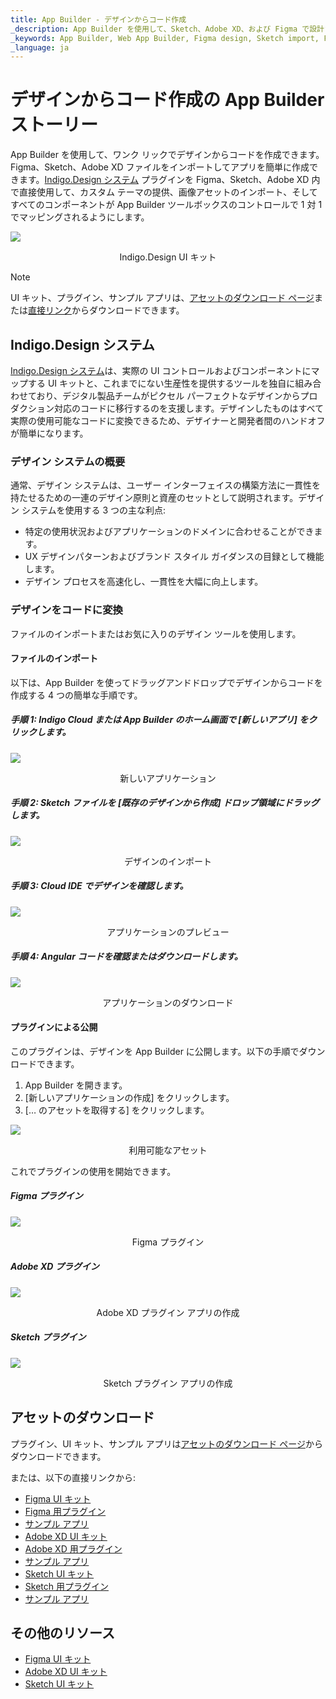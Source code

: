```yaml
---
title: App Builder - デザインからコード作成
_description: App Builder を使用して、Sketch、Adobe XD、および Figma で設計されたファイルをインポートできます。
_keywords: App Builder, Web App Builder, Figma design, Sketch import, Figma デザイン, Sketch インポート
_language: ja
---
```


# デザインからコード作成の App Builder ストーリー

App Builder を使用して、ワンク リックでデザインからコードを作成できます。Figma、Sketch、Adobe XD ファイルをインポートしてアプリを簡単に作成できます。[Indigo.Design システム](https://jp.infragistics.com/products/appbuilder/ui-toolkit) プラグインを Figma、Sketch、Adobe XD 内で直接使用して、カスタム テーマの提供、画像アセットのインポート、そしてすべてのコンポーネントが App Builder ツールボックスのコントロールで 1 対 1 でマッピングされるようにします。

<img class="box-shadow" src="./images/indigo-design-ui-kit.PNG" />
<p style="width: 100%; text-align:center;">Indigo.Design UI キット</p>

> [!NOTE]
> UI キット、プラグイン、サンプル アプリは、[アセットのダウンロード ページ](https://cloud.indigo.design/resources/figma)または[直接リンク](#アセットのダウンロード)からダウンロードできます。

## Indigo.Design システム

[Indigo.Design システム](https://jp.infragistics.com/products/appbuilder/ui-toolkit)は、実際の UI コントロールおよびコンポーネントにマップする UI キットと、これまでにない生産性を提供するツールを独自に組み合わせており、デジタル製品チームがピクセル パーフェクトなデザインからプロダクション対応のコードに移行するのを支援します。デザインしたものはすべて実際の使用可能なコードに変換できるため、デザイナーと開発者間のハンドオフが簡単になります。
### デザイン システムの概要

通常、デザイン システムは、ユーザー インターフェイスの構築方法に一貫性を持たせるための一連のデザイン原則と資産のセットとして説明されます。デザイン システムを使用する 3 つの主な利点:

- 特定の使用状況およびアプリケーションのドメインに合わせることができます。
- UX デザインパターンおよびブランド スタイル ガイダンスの目録として機能します。
- デザイン プロセスを高速化し、一貫性を大幅に向上します。

### デザインをコードに変換
ファイルのインポートまたはお気に入りのデザイン ツールを使用します。
#### ファイルのインポート

以下は、App Builder を使ってドラッグアンドドロップでデザインからコードを作成する 4 つの簡単な手順です。

##### 手順 1: Indigo Cloud または App Builder のホーム画面で [新しいアプリ] をクリックします。

<img class="box-shadow" src="./images/new-app-dialog.png" />
<p style="width: 100%; text-align:center;">新しいアプリケーション</p>

##### 手順 2: Sketch ファイルを [既存のデザインから作成] ドロップ領域にドラッグします。

<img class="box-shadow" src="./images/import-designs-dialog.png" />
<p style="width: 100%; text-align:center;">デザインのインポート</p>

##### 手順 3: Cloud IDE でデザインを確認します。

<img class="box-shadow" src="./images/wc-code-generation.PNG" />
<p style="width: 100%; text-align:center;">アプリケーションのプレビュー</p>

##### 手順 4: Angular コードを確認またはダウンロードします。

<img class="box-shadow" src="./images/wc-download-button.PNG" />
<p style="width: 100%; text-align:center;">アプリケーションのダウンロード</p>

#### プラグインによる公開

このプラグインは、デザインを App Builder に公開します。以下の手順でダウンロードできます。
1. App Builder を開きます。
2. [新しいアプリケーションの作成] をクリックします。
3. [… のアセットを取得する] をクリックします。

<img class="box-shadow" src="./images/assets-download.png" />
<p style="width: 100%; text-align:center;">利用可能なアセット</p>

これでプラグインの使用を開始できます。

##### Figma プラグイン

<img class="box-shadow" src="./images/figma-plugin.png" />
<p style="width: 100%; text-align:center;">Figma プラグイン</p>

##### Adobe XD プラグイン

<img class="box-shadow" src="./images/adobe-xd-plugin.png" />
<p style="width: 100%; text-align:center;">Adobe XD プラグイン アプリの作成</p>

##### Sketch プラグイン

<img class="box-shadow" src="./images/sketch-plugin-create-app.png" />
<p style="width: 100%; text-align:center;">Sketch プラグイン アプリの作成</p>

## アセットのダウンロード

プラグイン、UI キット、サンプル アプリは[アセットのダウンロード ページ](https://cloud.indigo.design/resources/figma)からダウンロードできます。

または、以下の直接リンクから:
- [Figma UI キット](https://www.figma.com/@infragistics)
- [Figma 用プラグイン](https://www.figma.com/community/plugin/1170035114372031474) 
- [サンプル アプリ](https://download.infragistics.com/products/Infragistics/Indigo.Design/Samples/Infragistics_IndigoDesign_Sample_Apps_Figma.zip)
- [Adobe XD UI キット](https://assets.adobe.com/public/c1a672c5-49e6-4df1-4d32-1c37fa234f1e)
- [Adobe XD 用プラグイン](https://exchange.adobe.com/creativecloud/plugindetails.html/app/cc/92c7dec5)
- [サンプル アプリ](https://download.infragistics.com/products/Infragistics/Indigo.Design/Samples/Infragistics_IndigoDesign_Sample_Apps_XD.zip)
- [Sketch UI キット](https://dl.infragistics.com/products/Infragistics/Indigo.Design/ABECAC7231EE434C8CD3DC619BE6F75B/Infragistics_IndigoDesign_UI_Kit.zip)
- [Sketch 用プラグイン](https://dl.infragistics.com/products/Infragistics/Indigo.Design/9EB45F5BB4B3442F8B4CECB3EB403063/Infragistics_IndigoDesign_Sketch_Plugin.zip)
- [サンプル アプリ](https://dl.infragistics.com/products/Infragistics/Indigo.Design/Samples/Infragistics_IndigoDesign_Sample_Apps.zip)
 
## その他のリソース

<div class="divider--half"></div>

* [Figma UI キット](ui-kits/figma.md)
* [Adobe XD UI キット](ui-kits/adobe-xd.md)
* [Sketch UI キット](ui-kits/sketch.md)